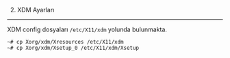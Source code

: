 2. XDM Ayarları
---------------

XDM config dosyaları `/etc/X11/xdm` yolunda bulunmakta. 

```shell
~# cp Xorg/xdm/Xresources /etc/X11/xdm
~# cp Xorg/xdm/Xsetup_0 /etc/X11/xdm/Xsetup
```


